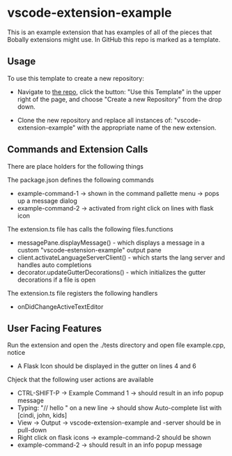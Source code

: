# vscode-extension-example

This is an example extension that has examples of all of the pieces
that Bobally extensions might use.  In GitHub this repo is marked
as a template.

## Usage

To use this template to create a new repository: 

- Navigate to [the repo](https://github.com/johnpaliotta/vscode-example-extension),
click the button: "Use this Template" in the upper right of the page, 
and choose "Create a new Repository" from the drop down.

- Clone the new repository and replace all instances of: "vscode-extension-example"
with the appropriate name of the new extension.


## Commands and Extension Calls

There are place holders for the following things

The package.json defines the following commands

- example-command-1 -> shown in the command pallette menu -> pops up a message dialog
- example-command-2 -> activated from right click on lines with flask icon

The extension.ts file has calls the following files.functions

 - messagePane.displayMessage()          - which displays a message in a custom "vscode-estension-example" output pane
 - client.activateLanguageServerClient() - which starts the lang server and handles auto completions
 - decorator.updateGutterDecorations()   - which initializes the gutter decorations if a file is open
 
The extension.ts file registers the following handlers

- onDidChangeActiveTextEditor


## User Facing Features

Run the extension and open the ./tests directory and open file example.cpp, notice

- A Flask Icon should be displayed in the gutter on lines 4 and 6

Chjeck that the following user actions are available 

 - CTRL-SHIFT-P -> Example Command 1 -> should result in an info popup message 
 - Typing: "// hello " on a new line -> should show Auto-complete list with [cindi, john, kids]
 - View -> Output                    -> vscode-extension-example and -server should be in pull-down
 - Right click on flask icons        -> example-command-2 should be shown
 - example-command-2                 -> should result in an info popup message 
